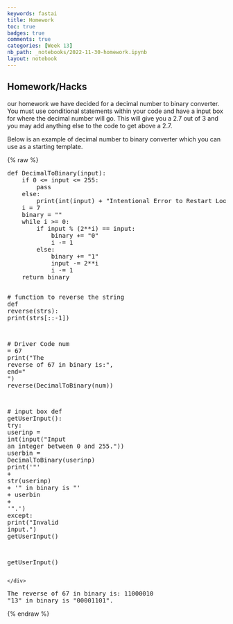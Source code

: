 ```yaml
---
keywords: fastai
title: Homework 
toc: true
badges: true
comments: true
categories: [Week 13]
nb_path: _notebooks/2022-11-30-homework.ipynb
layout: notebook
---
```


<!--
#################################################
### THIS FILE WAS AUTOGENERATED! DO NOT EDIT! ###
#################################################
# file to edit: _notebooks/2022-11-30-homework.ipynb
-->

<div class="container" id="notebook-container">
        
<div class="cell border-box-sizing text_cell rendered"><div class="inner_cell">
<div class="text_cell_render border-box-sizing rendered_html">
<h2 id="Homework/Hacks">Homework/Hacks<a class="anchor-link" href="#Homework/Hacks"> </a></h2><p>our homework we have decided for a decimal number to binary converter. You must use conditional statements within your code and have a input box for where the decimal number will go. This will give you a 2.7 out of 3 and you may add anything else to the code to get above a 2.7.</p>

</div>
</div>
</div>
<div class="cell border-box-sizing text_cell rendered"><div class="inner_cell">
<div class="text_cell_render border-box-sizing rendered_html">
<p>Below is an example of decimal number to binary converter which you can use as a starting template.</p>

</div>
</div>
</div>
    {% raw %}
    
<div class="cell border-box-sizing code_cell rendered">
<div class="input">

<div class="inner_cell">
    <div class="input_area">
<div class=" highlight hl-ipython3"><pre><span></span><span class="k">def</span> <span class="nf">DecimalToBinary</span><span class="p">(</span><span class="nb">input</span><span class="p">):</span>
    <span class="k">if</span> <span class="mi">0</span> <span class="o">&lt;=</span> <span class="nb">input</span> <span class="o">&lt;=</span> <span class="mi">255</span><span class="p">:</span>
        <span class="k">pass</span>
    <span class="k">else</span><span class="p">:</span>
        <span class="nb">print</span><span class="p">(</span><span class="nb">int</span><span class="p">(</span><span class="nb">input</span><span class="p">)</span> <span class="o">+</span> <span class="s2">&quot;Intentional Error to Restart Loop&quot;</span><span class="p">)</span>
    <span class="n">i</span> <span class="o">=</span> <span class="mi">7</span>
    <span class="n">binary</span> <span class="o">=</span> <span class="s2">&quot;&quot;</span>
    <span class="k">while</span> <span class="n">i</span> <span class="o">&gt;=</span> <span class="mi">0</span><span class="p">:</span>
        <span class="k">if</span> <span class="nb">input</span> <span class="o">%</span> <span class="p">(</span><span class="mi">2</span><span class="o">**</span><span class="n">i</span><span class="p">)</span> <span class="o">==</span> <span class="nb">input</span><span class="p">:</span>
            <span class="n">binary</span> <span class="o">+=</span> <span class="s2">&quot;0&quot;</span>
            <span class="n">i</span> <span class="o">-=</span> <span class="mi">1</span>
        <span class="k">else</span><span class="p">:</span>
            <span class="n">binary</span> <span class="o">+=</span> <span class="s2">&quot;1&quot;</span>
            <span class="nb">input</span> <span class="o">-=</span> <span class="mi">2</span><span class="o">**</span><span class="n">i</span>
            <span class="n">i</span> <span class="o">-=</span> <span class="mi">1</span>
    <span class="k">return</span> <span class="n">binary</span>
 
<span class="c1"># function to reverse the string</span>
<span class="k">def</span> <span class="nf">reverse</span><span class="p">(</span><span class="n">strs</span><span class="p">):</span>
    <span class="nb">print</span><span class="p">(</span><span class="n">strs</span><span class="p">[::</span><span class="o">-</span><span class="mi">1</span><span class="p">])</span>
 
<span class="c1"># Driver Code</span>
<span class="n">num</span> <span class="o">=</span> <span class="mi">67</span>
<span class="nb">print</span><span class="p">(</span><span class="s2">&quot;The reverse of 67 in binary is:&quot;</span><span class="p">,</span> <span class="n">end</span><span class="o">=</span><span class="s2">&quot; &quot;</span><span class="p">)</span>
<span class="n">reverse</span><span class="p">(</span><span class="n">DecimalToBinary</span><span class="p">(</span><span class="n">num</span><span class="p">))</span>

<span class="c1"># input box</span>
<span class="k">def</span> <span class="nf">getUserInput</span><span class="p">():</span>
    <span class="k">try</span><span class="p">:</span>
        <span class="n">userinp</span> <span class="o">=</span> <span class="nb">int</span><span class="p">(</span><span class="nb">input</span><span class="p">(</span><span class="s2">&quot;Input an integer between 0 and 255.&quot;</span><span class="p">))</span>
        <span class="n">userbin</span> <span class="o">=</span> <span class="n">DecimalToBinary</span><span class="p">(</span><span class="n">userinp</span><span class="p">)</span>
        <span class="nb">print</span><span class="p">(</span><span class="s1">&#39;&quot;&#39;</span> <span class="o">+</span> <span class="nb">str</span><span class="p">(</span><span class="n">userinp</span><span class="p">)</span> <span class="o">+</span> <span class="s1">&#39;&quot; in binary is &quot;&#39;</span> <span class="o">+</span> <span class="n">userbin</span> <span class="o">+</span> <span class="s1">&#39;&quot;.&#39;</span><span class="p">)</span>
    <span class="k">except</span><span class="p">:</span>
        <span class="nb">print</span><span class="p">(</span><span class="s2">&quot;Invalid input.&quot;</span><span class="p">)</span>
        <span class="n">getUserInput</span><span class="p">()</span>

<span class="n">getUserInput</span><span class="p">()</span>
</pre></div>

    </div>
</div>
</div>

<div class="output_wrapper">
<div class="output">

<div class="output_area">

<div class="output_subarea output_stream output_stdout output_text">
<pre>The reverse of 67 in binary is: 11000010
&#34;13&#34; in binary is &#34;00001101&#34;.
</pre>
</div>
</div>

</div>
</div>

</div>
    {% endraw %}

</div>
 

